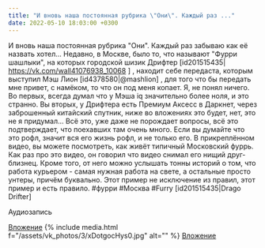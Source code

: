```yaml
---
title: "И вновь наша постоянная рубрика \"Они\". Каждый раз ..."
date: 2022-05-10 18:03:00 +0300
---
```


И вновь наша постоянная рубрика "Они". Каждый раз забываю как её назвать хотел...
Недавно, в Москве, было то, что называют "Фурри шашлыки", на которых городской шизик Дрифтер [id201515435| https://vk.com/wall41076938_10068 ] , находит себе передаста, которым выступил Мэш Лион [id4378580|@mashlion] , для того что бы передать мне привет, с намёком, то что он под меня копает. Я, не понял ничего. Во первых, всегда думал что у Мэша iq значительно более ноля, и это странно. Вы вторых, у Дрифтера есть Премиум Аксесс в Даркнет, через заброшенный китайский спутник, ниже во вложениях это будет, нет, это не я придумал...
Всё это, уже даже не порождает вопросы, всё это подтверждает, что поехавших там очень много. Если вы думайте что это рофл, значит вся его жизнь рофл, и не только его.
В прикреплённом видео, вы можете посмотреть, как живёт типичный Московский фуррь. Как раз про это видео, он говорил что видео снимал его нищий друг-близнец.
Кроме того, от него можно услышать тонны историй о том, что работа курьером - самая нужная работа на свете, а остальные просто унтеры, причём буквально.
Этот пример не исключение из правил, этот пример и есть правило.
#фурри #Москва #Furry [id201515435|Drago Drifter]


Аудиозапись

[Вложение](https://vk.com/video41076938_456239518)
{% include media.html f="/assets/vk_photos/3/xDotgocHys0.jpg" alt="" %}
[Вложение](https://vk.com/photo41076938_457248342)
